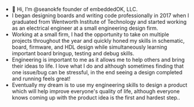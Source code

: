 - 👋 Hi, I’m @seanokfe founder of embeddedOK, LLC.
- I began designing boards and writing code professionally in 2017 when I graduated from Wentworth Institute of Technology and started working as an electrical engineer at a small engineering design firm. 
- Working at a small firm, I had the opportunity to take on multiple projects throughout the year and quickly honed my skills in schematic, board, firmware, and HDL design while simultaneously learning important board bringup, testing and debug skills. 
- Engineering is important to me as it allows me to help others and bring their ideas to life. I love what I do and although sometimes finding that one issue/bug can be stressful, in the end seeing a design completed and running feels great!  
- Eventually my dream is to use my engineering skills to design a product which will help improve everyone's quality of life, although everyone knows coming up with the product idea is the first and hardest step..  
 
<!---
seanokfe/seanokfe is a ✨ special ✨ repository because its `README.md` (this file) appears on your GitHub profile.
You can click the Preview link to take a look at your changes.
--->
